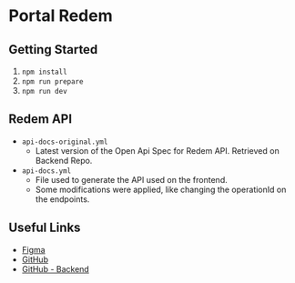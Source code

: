 # Portal Redem

## Getting Started

1. `npm install`
2. `npm run prepare`
3. `npm run dev`

## Redem API

- `api-docs-original.yml`
  - Latest version of the Open Api Spec for Redem API. Retrieved on Backend Repo.
- `api-docs.yml`
  - File used to generate the API used on the frontend.
  - Some modifications were applied, like changing the operationId on the endpoints.

## Useful Links

- [Figma](https://www.figma.com/design/0bqBQXwZ9pG4J2XZk6ag0U/Plataforma-ReDem?node-id=0-1&t=c0VsGSvQibnbAu79-0)
- [GitHub](https://github.com/Portal-da-Classe-Politica/portal-da-classse-politica)
- [GitHub - Backend](https://github.com/Portal-da-Classe-Politica/portal-da-classe-back/tree/main)
